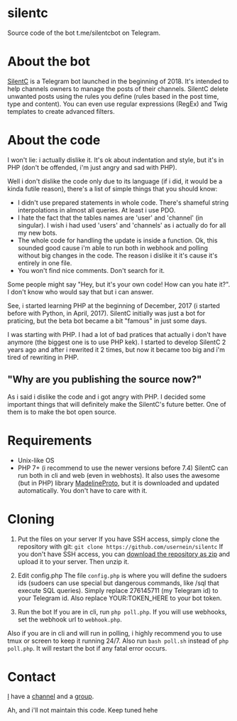 # silentc
Source code of the bot t.me/silentcbot on Telegram.

# About the bot
[SilentC](https://t.me/silentcbot) is a Telegram bot launched in the beginning of 2018. It's intended to help channels owners to manage the posts of their channels. SilentC delete unwanted posts using the rules you define (rules based in the post time, type and content). You can even use regular expressions (RegEx) and Twig templates to create advanced filters.

# About the code
I won't lie: i actually dislike it. It's ok about indentation and style, but it's in PHP (don't be offended, i'm just angry and sad with PHP).

Well i don't dislike the code only due to its language (if i did, it would be a kinda futile reason), there's a list of simple things that you should know:
* I didn't use prepared statements in whole code. There's shameful string interpolations in almost all queries. At least i use PDO.
* I hate the fact that the tables names are 'user' and 'channel' (in singular). I wish i had used 'users' and 'channels' as i actually do for all my new bots.
* The whole code for handling the update is inside a function. Ok, this sounded good cause i'm able to run both in webhook and polling without big changes in the code. The reason i dislike it it's cause it's entirely in one file.
* You won't find nice comments. Don't search for it.

Some people might say "Hey, but it's your own code! How can you hate it?". I don't know who would say that but i can answer.

See, i started learning PHP at the beginning of December, 2017 (i started before with Python, in April, 2017). SilentC initially was just a bot for praticing, but the beta bot became a bit "famous" in just some days.

I was starting with PHP. I had a lot of bad pratices that actually i don't have anymore (the biggest one is to use PHP kek). I started to develop SilentC 2 years ago and after i rewrited it 2 times, but now it became too big and i'm tired of rewriting in PHP.

## "Why are you publishing the source now?"
As i said i dislike the code and i got angry with PHP. I decided some important things that will definitely make the SilentC's future better. One of them is to make the bot open source.

# Requirements
* Unix-like OS
* PHP 7+ (i recommend to use the newer versions before 7.4)
SilentC can run both in cli and web (even in webhosts).
It also uses the awesome (but in PHP) library [MadelineProto](https://github.com/danog/MadelineProto), but it is downloaded and updated automatically. You don't have to care with it.

# Cloning
1. Put the files on your server
If you have SSH access, simply clone the repository with git:
`git clone https://github.com/usernein/silentc`
If you don't have SSH access, you can [download the repository as zip](https://github.com/usernein/silentc/archive/master.zip) and upload it to your server. Then unzip it.

2. Edit config.php
The file `config.php` is where you will define the sudoers ids (sudoers can use special but dangerous commands, like /sql that execute SQL queries).
Simply replace 276145711 (my Telegram id) to your Telegram id.
Also replace YOUR:TOKEN_HERE to your bot token.

3. Run the bot
If you are in cli, run `php poll.php`. If you will use webhooks, set the webhook url to `webhook.php`.

Also if you are in cli and will run in polling, i highly recommend you to use tmux or screen to keep it running 24/7. Also run `bash poll.sh` instead of `php poll.php`. It will restart the bot if any fatal error occurs.

# Contact
[I](https://t.me/usernein) have a [channel](https://t.me/hpxlist) and a [group](https://t.me/silentcchat).

Ah, and i'll not maintain this code. Keep tuned hehe
